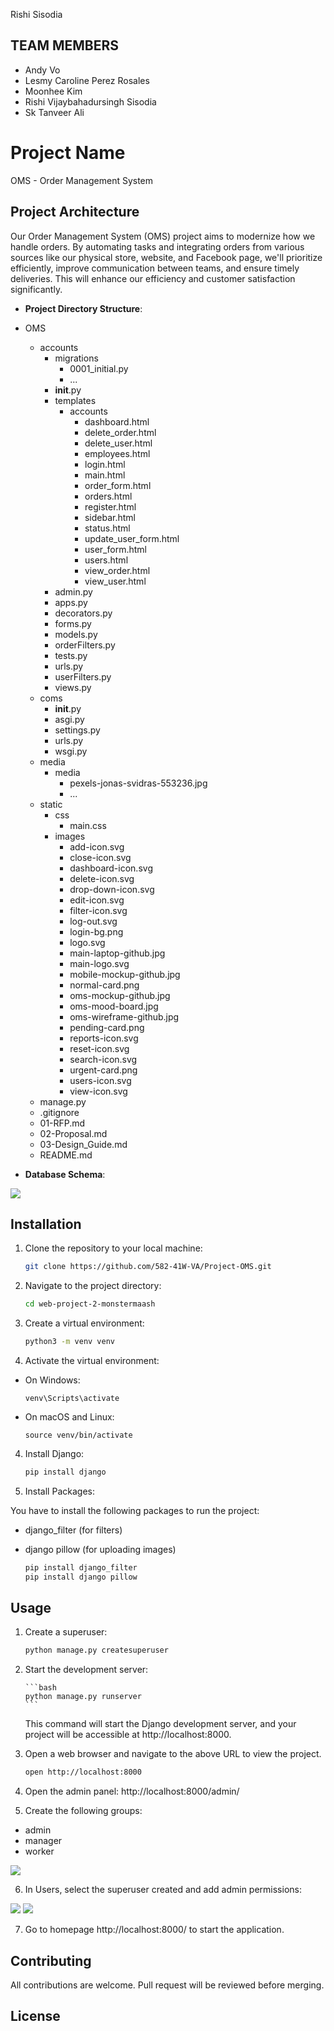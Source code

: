 
Rishi Sisodia

## TEAM MEMBERS

- Andy Vo
- Lesmy Caroline Perez Rosales
- Moonhee Kim
- Rishi Vijaybahadursingh Sisodia
- Sk Tanveer Ali


# Project Name

OMS - Order Management System

## Project Architecture

Our Order Management System (OMS) project aims to modernize how we handle orders. By automating tasks and integrating orders from various sources like our physical store, website, and Facebook page, we'll prioritize efficiently, improve communication between teams, and ensure timely deliveries. This will enhance our efficiency and customer satisfaction significantly.

- **Project Directory Structure**:
- OMS

  - accounts
    - migrations
      - 0001_initial.py
      - ...
    - **init**.py
    - templates
      - accounts
        - dashboard.html
        - delete_order.html
        - delete_user.html
        - employees.html
        - login.html
        - main.html
        - order_form.html
        - orders.html
        - register.html
        - sidebar.html
        - status.html
        - update_user_form.html
        - user_form.html
        - users.html
        - view_order.html
        - view_user.html
    - admin.py
    - apps.py
    - decorators.py
    - forms.py
    - models.py
    - orderFilters.py
    - tests.py
    - urls.py
    - userFilters.py
    - views.py
  - coms
    - **init**.py
    - asgi.py
    - settings.py
    - urls.py
    - wsgi.py
  - media
    - media
      - pexels-jonas-svidras-553236.jpg
      - ...
  - static
    - css
      - main.css
    - images
      - add-icon.svg
      - close-icon.svg
      - dashboard-icon.svg
      - delete-icon.svg
      - drop-down-icon.svg
      - edit-icon.svg
      - filter-icon.svg
      - log-out.svg
      - login-bg.png
      - logo.svg
      - main-laptop-github.jpg
      - main-logo.svg
      - mobile-mockup-github.jpg
      - normal-card.png
      - oms-mockup-github.jpg
      - oms-mood-board.jpg
      - oms-wireframe-github.jpg
      - pending-card.png
      - reports-icon.svg
      - reset-icon.svg
      - search-icon.svg
      - urgent-card.png
      - users-icon.svg
      - view-icon.svg
  - manage.py
  - .gitignore
  - 01-RFP.md
  - 02-Proposal.md
  - 03-Design_Guide.md
  - README.md

- **Database Schema**:

<img src="https://github.com/582-41W-VA/Project-OMS/blob/80e78f85feb4924b0aeac3fd6937995f7f001386/OMS/static/images/db_schema.png">

## Installation

1. Clone the repository to your local machine:

   ```bash
   git clone https://github.com/582-41W-VA/Project-OMS.git
   ```

2. Navigate to the project directory:

   ```bash
   cd web-project-2-monstermaash
   ```

3. Create a virtual environment:

   ```bash
   python3 -m venv venv
   ```

4. Activate the virtual environment:

- On Windows:
  ```
  venv\Scripts\activate
  ```
- On macOS and Linux:
  ```
  source venv/bin/activate
  ```

4. Install Django:

   ```bash
   pip install django
   ```

5. Install Packages:

You have to install the following packages to run the project:

- django_filter (for filters)
- django pillow (for uploading images)

  ```bash
  pip install django_filter
  pip install django pillow
  ```

## Usage

1.  Create a superuser:

    ```bash
    python manage.py createsuperuser
    ```

2.  Start the development server:

        ```bash
        python manage.py runserver
        ```

    This command will start the Django development server, and your project will be accessible at http://localhost:8000.

3.  Open a web browser and navigate to the above URL to view the project.

    ```bash
    open http://localhost:8000
    ```

4.  Open the admin panel: http://localhost:8000/admin/

5.  Create the following groups:

- admin
- manager
- worker

<img src="https://github.com/582-41W-VA/Project-OMS/blob/0e586733e7e954bf7bca0878a6ad5122100b0d2e/OMS/static/images/create_goups.png">

6. In Users, select the superuser created and add admin permissions:

<img src="https://github.com/582-41W-VA/Project-OMS/blob/0e586733e7e954bf7bca0878a6ad5122100b0d2e/OMS/static/images/permissions1.png">

<img src="https://github.com/582-41W-VA/Project-OMS/blob/0e586733e7e954bf7bca0878a6ad5122100b0d2e/OMS/static/images/permissions2.png">

7. Go to homepage http://localhost:8000/ to start the application.

## Contributing

All contributions are welcome. Pull request will be reviewed before merging.

## License


